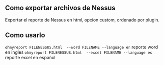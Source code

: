 ## Como exportar archivos de Nessus
  Exportar el reporte de Nessus en html, opcion custom, ordenado por plugin.

## Como usarlo
  `ohmyreport FILENESSUS.html  --word FILENAME --language en` reporte word en ingles
  `ohmyreport FILENESSUS.html  --excel FILENAME --language es` reporte excel en español
